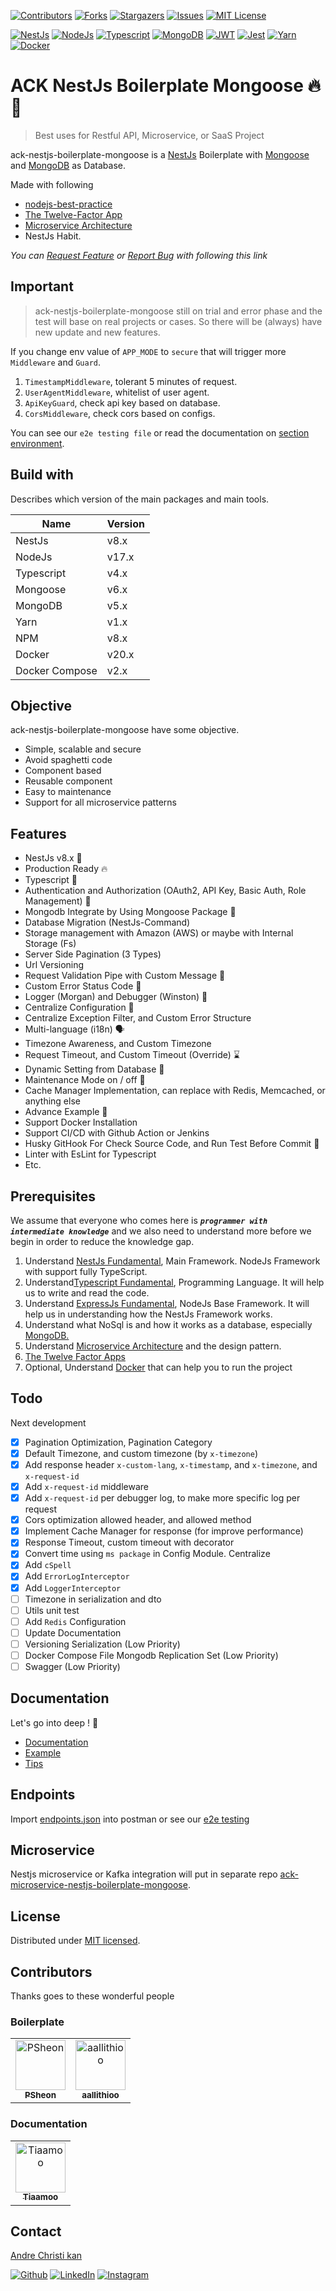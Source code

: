 [![Contributors][ack-contributors-shield]][ack-contributors]
[![Forks][ack-forks-shield]][ack-forks]
[![Stargazers][ack-stars-shield]][ack-stars]
[![Issues][ack-issues-shield]][ack-issues]
[![MIT License][ack-license-shield]][license]

[![NestJs][nestjs-shield]][ref-nestjs]
[![NodeJs][nodejs-shield]][ref-nodejs]
[![Typescript][typescript-shield]][ref-typescript]
[![MongoDB][mongodb-shield]][ref-mongodb]
[![JWT][jwt-shield]][ref-jwt]
[![Jest][jest-shield]][ref-jest]
[![Yarn][yarn-shield]][ref-yarn]
[![Docker][docker-shield]][ref-docker]

# ACK NestJs Boilerplate Mongoose  🔥 🚀

> Best uses for Restful API, Microservice, or SaaS Project

ack-nestjs-boilerplate-mongoose is a [NestJs](http://nestjs.com) Boilerplate with [Mongoose](https://mongoosejs.com) and [MongoDB](https://docs.mongodb.com) as Database.

Made with following
- [nodejs-best-practice](https://github.com/goldbergyoni/nodebestpractices) 
- [The Twelve-Factor App](https://12factor.net)
- [Microservice Architecture](https://microservices.io)
- NestJs Habit.

*You can [Request Feature][ack-issues] or [Report Bug][ack-issues] with following this link*

## Important

> ack-nestjs-boilerplate-mongoose still on trial and error phase and the test will base on real projects or cases. So there will be (always) have new update and new features.

If you change env value of `APP_MODE` to `secure` that will trigger more `Middleware` and `Guard`.

1. `TimestampMiddleware`, tolerant 5 minutes of request.
2. `UserAgentMiddleware`, whitelist of user agent.
3. `ApiKeyGuard`, check api key based on database.
4. `CorsMiddleware`, check cors based on configs.

You can see our `e2e testing file` or read the documentation on [section environment][ack-doc-env].

## Build with

Describes which version of the main packages and main tools.

| Name       | Version  |
| ---------- | -------- |
| NestJs     | v8.x     |
| NodeJs     | v17.x    |
| Typescript | v4.x     |
| Mongoose   | v6.x     |
| MongoDB    | v5.x     |
| Yarn       | v1.x     |
| NPM        | v8.x     |
| Docker     | v20.x    |
| Docker Compose | v2.x |

## Objective

ack-nestjs-boilerplate-mongoose have some objective.

- Simple, scalable and secure
- Avoid spaghetti code
- Component based
- Reusable component
- Easy to maintenance
- Support for all microservice patterns

## Features

- NestJs v8.x 🥳
- Production Ready 🔥
- Typescript 🚀
- Authentication and Authorization (OAuth2, API Key, Basic Auth, Role Management) 💪
- Mongodb Integrate by Using Mongoose Package 🎉
- Database Migration (NestJs-Command)
- Storage management with Amazon (AWS) or maybe with Internal Storage (Fs)
- Server Side Pagination (3 Types)
- Url Versioning
- Request Validation Pipe with Custom Message 🛑
- Custom Error Status Code 🤫
- Logger (Morgan) and Debugger (Winston) 📝
- Centralize Configuration 🤖
- Centralize Exception Filter, and Custom Error Structure
- Multi-language (i18n) 🗣
- Timezone Awareness, and Custom Timezone
- Request Timeout, and Custom Timeout (Override) ⌛️
- Dynamic Setting from Database 🗿
- Maintenance Mode on / off 🐤
- Cache Manager Implementation, can replace with Redis, Memcached, or anything else
- Advance Example 🥶
- Support Docker Installation
- Support CI/CD with Github Action or Jenkins
- Husky GitHook For Check Source Code, and Run Test Before Commit 🐶
- Linter with EsLint for Typescript
- Etc.

## Prerequisites

We assume that everyone who comes here is _**`programmer with intermediate knowledge`**_ and we also need to understand more before we begin in order to reduce the knowledge gap.

1. Understand [NestJs Fundamental](http://nestjs.com), Main Framework. NodeJs Framework with support fully TypeScript.
2. Understand[Typescript Fundamental](https://www.typescriptlang.org), Programming Language. It will help us to write and read the code.
3. Understand [ExpressJs Fundamental](https://nodejs.org), NodeJs Base Framework. It will help us in understanding how the NestJs Framework works.
4. Understand what NoSql is and how it works as a database, especially [MongoDB.](https://docs.mongodb.com)
6. Understand [Microservice Architecture](https://microservices.io) and the design pattern.
7. [The Twelve Factor Apps](https://12factor.net)
8. Optional, Understand [Docker](ref-docker) that can help you to run the project

## Todo

Next development

- [x] Pagination Optimization, Pagination Category
- [x] Default Timezone, and custom timezone (by `x-timezone`)
- [x] Add response header `x-custom-lang`, `x-timestamp`, and `x-timezone`, and `x-request-id`
- [x] Add `x-request-id` middleware
- [x] Add `x-request-id` per debugger log, to make more specific log per request
- [x] Cors optimization allowed header, and allowed method
- [x] Implement Cache Manager for response (for improve performance)
- [x] Response Timeout, custom timeout with decorator
- [x] Convert time using `ms package` in Config Module. Centralize
- [x] Add `cSpell`
- [x] Add `ErrorLogInterceptor`
- [x] Add `LoggerInterceptor`
- [ ] Timezone in serialization and dto
- [ ] Utils unit test
- [ ] Add `Redis` Configuration
- [ ] Update Documentation
- [ ] Versioning Serialization (Low Priority)
- [ ] Docker Compose File Mongodb Replication Set (Low Priority)
- [ ] Swagger (Low Priority)

## Documentation

Let's go into deep ! 🚀

- [Documentation][ack-docs]
- [Example][ack-docs-example]
- [Tips][ack-docs-tips]

## Endpoints

Import [endpoints.json][ack-endpoint] into postman or see our [e2e testing][ack-e2e]

## Microservice

Nestjs microservice or Kafka integration will put in separate repo [ack-microservice-nestjs-boilerplate-mongoose][ack-microservice-repo].

## License

Distributed under [MIT licensed][license].

## Contributors

Thanks goes to these wonderful people

### Boilerplate

<table>
    <tr>
        <td align="center">
            <a href="https://github.com/PSheon">
                <img src="https://avatars.githubusercontent.com/u/20603727?v=4" width="80px;" alt="PSheon"/>
                <br />
                <sub> <b> PSheon </b> </sub>
            </a>
            <br />
        </td>
        <td align="center">
            <a href="https://github.com/aallithioo">
                <img src="https://avatars.githubusercontent.com/u/33598841?v=4" width="80px;" alt="aallithioo"/>
                <br />
                <sub> <b> aallithioo </b> </sub>
            </a>
            <br />
        </td>
    </tr>
</table>

### Documentation

<table>
    <tr>
        <td align="center">
            <a href="https://github.com/tiaamoo">
                <img src="https://avatars.githubusercontent.com/u/97380402?v=4" width="80px;" alt="Tiaamoo"/>
                <br />
                <sub> <b> Tiaamoo </b> </sub>
            </a>
            <br />
        </td>
    </tr>
</table>

## Contact

[Andre Christi kan][author-email]

[![Github][github-shield]][author-github]
[![LinkedIn][linkedin-shield]][author-linkedin]
[![Instagram][instagram-shield]][author-instagram]

<!-- BADGE LINKS -->
[ack-contributors-shield]: https://img.shields.io/github/contributors/andrechristikan/ack-nestjs-boilerplate-mongoose?style=for-the-badge
[ack-forks-shield]: https://img.shields.io/github/forks/andrechristikan/ack-nestjs-boilerplate-mongoose?style=for-the-badge
[ack-stars-shield]: https://img.shields.io/github/stars/andrechristikan/ack-nestjs-boilerplate-mongoose?style=for-the-badge
[ack-issues-shield]: https://img.shields.io/github/issues/andrechristikan/ack-nestjs-boilerplate-mongoose?style=for-the-badge
[ack-license-shield]: https://img.shields.io/github/license/andrechristikan/ack-nestjs-boilerplate-mongoose?style=for-the-badge

[nestjs-shield]: https://img.shields.io/badge/nestjs-%23E0234E.svg?style=for-the-badge&logo=nestjs&logoColor=white
[nodejs-shield]: https://img.shields.io/badge/Node.js-339933?style=for-the-badge&logo=nodedotjs&logoColor=white
[typescript-shield]: https://img.shields.io/badge/TypeScript-007ACC?style=for-the-badge&logo=typescript&logoColor=white
[mongodb-shield]: https://img.shields.io/badge/MongoDB-white?style=for-the-badge&logo=mongodb&logoColor=4EA94B
[jwt-shield]: https://img.shields.io/badge/JWT-000000?style=for-the-badge&logo=JSON%20web%20tokens&logoColor=white
[jest-shield]: https://img.shields.io/badge/-jest-%23C21325?style=for-the-badge&logo=jest&logoColor=white
[yarn-shield]: https://img.shields.io/badge/yarn-%232C8EBB.svg?style=for-the-badge&logo=yarn&logoColor=white
[docker-shield]: https://img.shields.io/badge/docker-%230db7ed.svg?style=for-the-badge&logo=docker&logoColor=white

[github-shield]: https://img.shields.io/badge/GitHub-100000?style=for-the-badge&logo=github&logoColor=white
[linkedin-shield]: https://img.shields.io/badge/LinkedIn-0077B5?style=for-the-badge&logo=linkedin&logoColor=white
[instagram-shield]: https://img.shields.io/badge/Instagram-E4405F?style=for-the-badge&logo=instagram&logoColor=white

<!-- CONTACTS -->
[author-linkedin]: https://linkedin.com/in/andrechristikan
[author-instagram]: https://www.instagram.com/___ac.k
[author-email]: mailto:ack@baibay.id
[author-github]: https://github.com/andrechristikan

<!-- Repo LINKS -->
[ack-repo]: https://github.com/andrechristikan/ack-nestjs-boilerplate-mongoose
[ack-e2e]: /e2e
[ack-issues]: https://github.com/andrechristikan/ack-nestjs-boilerplate-mongoose/issues
[ack-stars]: https://github.com/andrechristikan/ack-nestjs-boilerplate-mongoose/stargazers
[ack-forks]: https://github.com/andrechristikan/ack-nestjs-boilerplate-mongoose/network/members
[ack-contributors]: https://github.com/andrechristikan/ack-nestjs-boilerplate-mongoose/graphs/contributors
[ack-history]: https://github.com/andrechristikan/ack-nestjs-boilerplate-mongoose/commits/main
[ack-endpoint]: /endpoints/endpoints.json

<!-- ack microservice -->
[ack-microservice-repo]: https://github.com/andrechristikan/ack-microservice-nestjs-mongoose

<!-- license -->
[license]: LICENSE.md
[endpoints]: endpoints.json

<!-- Documents -->
[ack-docs]: https://andrechristikan.github.io/ack-nestjs-boilerplate-docs/
[ack-docs-features]: https://andrechristikan.github.io/ack-nestjs-boilerplate-docs/#/features/readme
[ack-docs-example]: https://andrechristikan.github.io/ack-nestjs-boilerplate-docs/#/example
[ack-docs-tips]: https://andrechristikan.github.io/ack-nestjs-boilerplate-docs/#/tips/readme
[ack-doc-env]: https://andrechristikan.github.io/ack-nestjs-boilerplate-docs/#/features/readme

<!-- Reference -->
[ref-nestjs]: http://nestjs.com
[ref-mongoose]: https://mongoosejs.com/
[ref-mongodb]: https://docs.mongodb.com/
[ref-nodejs-best-practice]: https://github.com/goldbergyoni/nodebestpractices
[ref-nodejs]: https://nodejs.org/
[ref-typescript]: https://www.typescriptlang.org/
[ref-jwt]: https://jwt.io
[ref-jest]: https://jestjs.io/docs/getting-started
[ref-docker]: https://docs.docker.com
[ref-yarn]: https://yarnpkg.com
[ref-postman-import-export]: https://learning.postman.com/docs/getting-started/importing-and-exporting-data/
